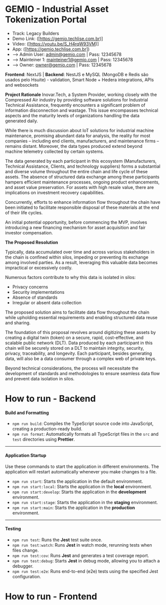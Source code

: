 # GEMIO - Industrial Asset Tokenization Portal
* Track: Legacy Builders
* Demo Link: ([https://gemio.techlise.com.br)]
* Video: ([https://youtu.be/S_H4rqW93VM)]
* App: ([https://gemio.techlise.com.br])
*  --> Admin User: admin@gemio.com | Pass: 12345678
*  --> Mainteiner 1: mainteiner1@gemio.com | Pass: 12345678
*  --> Owner: owner@gemio.com | Pass: 12345678

**Frontend**: NextJS | **Backend**: NestJS e MySQL (MongoDB e Redis são usados pelo Hsuite) - validation, Smart Node + Hedera integrations, APIs and websockets

**Project Rationale**
Inovar.Tech, a System Provider, working closely with the Compressed Air industry by providing software solutions for Industrial Technical Assistance, frequently encounters a significant problem of information disconnection and wastage. This issue encompasses technical aspects and the maturity levels of organizations handling the data generated daily.

While there is much discussion about IoT solutions for industrial machine maintenance, promising abundant data for analysis, the reality for most companies – including end clients, manufacturers, and maintenance firms – remains distant. Moreover, the data types produced extend beyond machine telemetry collected by certain systems.

The data generated by each participant in this ecosystem (Manufacturers, Technical Assistance, Clients, and technology suppliers) forms a substantial and diverse volume throughout the entire chain and life cycle of these assets. The absence of structured data exchange among these participants hampers efficient maintenance processes, ongoing product enhancements, and asset value preservation. For assets with high resale value, there are implications on investment recovery capabilities.

Concurrently, efforts to enhance information flow throughout the chain have been initiated to facilitate responsible disposal of these materials at the end of their life cycles.

An initial potential opportunity, before commencing the MVP, involves introducing a new financing mechanism for asset acquisition and fair investor compensation.

**The Proposed Resolution**

Typically, data accumulated over time and across various stakeholders in the chain is confined within silos, impeding or preventing its exchange among involved parties. As a result, leveraging this valuable data becomes impractical or excessively costly.

Numerous factors contribute to why this data is isolated in silos:

* Privacy concerns
* Security implementations
* Absence of standards
* Irregular or absent data collection

The proposed solution aims to facilitate data flow throughout the chain while upholding essential requirements and enabling structured data reuse and sharing.

The foundation of this proposal revolves around digitizing these assets by creating a digital twin (token) on a secure, rapid, cost-effective, and scalable public network (DLT). Data produced by each participant in this chain will be securely stored on a DLT to maintain integrity, security, privacy, traceability, and longevity. Each participant, besides generating data, will also be a data consumer through a complex web of private keys.

Beyond technical considerations, the process will necessitate the development of standards and methodologies to ensure seamless data flow and prevent data isolation in silos.

# How to run - Backend
#### **Build and Formatting**

* `npm run build`: Compiles the TypeScript source code into JavaScript, creating a production-ready build.
* `npm run format`: Automatically formats all TypeScript files in the `src` and `test` directories using **Prettier**.

---

#### **Application Startup**

Use these commands to start the application in different environments. The application will restart automatically whenever you make changes to a file.

* `npm run start`: Starts the application in the default environment.
* `npm run start:local`: Starts the application in the **local** environment.
* `npm run start:develop`: Starts the application in the **development** environment.
* `npm run start:stage`: Starts the application in the **staging** environment.
* `npm run start:main`: Starts the application in the **production** environment.

---

#### **Testing**

* `npm run test`: Runs the **Jest** test suite once.
* `npm run test:watch`: Runs **Jest** in watch mode, rerunning tests when files change.
* `npm run test:cov`: Runs **Jest** and generates a test coverage report.
* `npm run test:debug`: Starts **Jest** in debug mode, allowing you to attach a debugger.
* `npm run test:e2e`: Runs end-to-end (e2e) tests using the specified Jest configuration.

# How to run - Frontend
